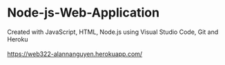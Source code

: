 # Node-js-Web-Application
Created with JavaScript, HTML, Node.js using Visual Studio Code, Git and Heroku  
<br>
https://web322-alannanguyen.herokuapp.com/
